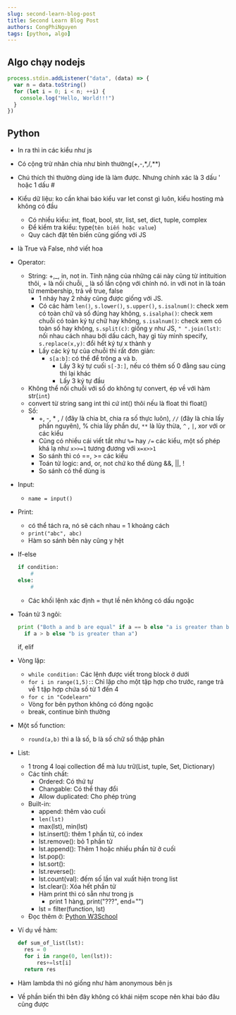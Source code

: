 ```yaml
---
slug: second-learn-blog-post
title: Second Learn Blog Post
authors: CongPhiNguyen
tags: [python, algo]
---
```


## Algo chạy nodejs

```js
process.stdin.addListener("data", (data) => {
  var n = data.toString()
  for (let i = 0; i < n; ++i) {
    console.log("Hello, World!!!")
  }
})
```

## Python

- In ra thì in các kiểu như js
- Có cộng trừ nhân chia như bình thường(+,-,\*,/,\*\*)
- Chú thích thì thường dùng ide là làm được. Nhưng chính xác là 3 dấu ' hoặc 1 dấu #
- Kiểu dữ liệu: ko cần khai báo kiểu var let const gì luôn, kiểu hosting mà không có đầu
  - Có nhiều kiểu: int, float, bool, str, list, set, dict, tuple, complex
  - Để kiểm tra kiểu: type(`tên biến hoặc value`)
  - Quy cách đặt tên biến cũng giống với JS
- là True và False, nhớ viết hoa
- Operator:
  - String: +,_, in, not in. Tính năng của những cái này cũng từ intituition thôi, + là nối chuỗi, _ là số lần cộng với chính nó. in với not in là toán tử membership, trả về true, false
    - 1 nháy hay 2 nháy cũng được giống với JS.
    - Có các hàm `len()`, `s.lower()`, `s.upper()`, `s.isalnum()`: check xem có toàn chữ và số đúng hay không, `s.isalpha()`: check xem chuỗi có toàn ký tự chữ hay không, `s.isalnum()`: check xem có toàn số hay không, `s.split(c)`: giống y như JS, `" ".join(lst)`: nối nhau cách nhau bởi dấu cách, hay gì tùy mình specify, `s.replace(x,y)`: đổi hết ký tự x thành y
    - Lấy các ký tự của chuỗi thì rất đơn giản:
      - `s[a:b]`: có thể để trông a và b.
        - Lấy 3 ký tự cuối `s[-3:]`, nếu có thêm số 0 đằng sau cùng thì lại khác
        - Lấy 3 ký tự đầu
  - Không thể nối chuỗi với số do không tự convert, ép về với hàm str(`int`)
  - convert từ string sang int thì cứ int() thôi nếu là float thì float()
  - Số:
    - +, -, \* , / (đây là chia bt, chia ra số thực luôn), `//` (đây là chia lấy phần nguyên), % chia lấy phần dư, `**` là lũy thừa, `^` , `|`, xor với or các kiểu
    - Cũng có nhiều cái viết tắt như `%=` hay `/=` các kiểu, một số phép khá lạ như `x>>=1` tương đương với `x=x>>1`
    - So sánh thì có ==, >= các kiểu
    - Toán tử logic: and, or, not chứ ko thể dùng &&, ||, !
    - So sánh có thể dùng is
- Input:
  - `name = input()`
- Print:
  - có thể tách ra, nó sẽ cách nhau = 1 khoảng cách
  - `print("abc", abc)`
  - Hàm so sánh bên này cũng y hệt
- If-else
  ```py
  if condition:
      #
  else:
      #
  ```
  - Các khối lệnh xác định = thụt lề nên không có dấu ngoặc
- Toán tử 3 ngôi:
  ```py
  print ("Both a and b are equal" if a == b else "a is greater than b"
  	if a > b else "b is greater than a")
  ```
  if, elif
- Vòng lặp:
  - `while condition:` Các lệnh được viết trong block ở dưới
  - `for i in range(1,5):`: Chỉ lặp cho một tập hợp cho trước, range trả về 1 tập hợp chứa số từ 1 đến 4
  - `for c in "Codelearn"`
  - Vòng for bên python không có đóng ngoặc
  - break, continue bình thường
- Một số function:
  - `round(a,b)` thì a là số, b là số chữ số thập phân
- List:

  - 1 trong 4 loại collection để mà lưu trữ(List, tuple, Set, Dictionary)
  - Các tính chất:
    - Ordered: Có thứ tự
    - Changable: Có thể thay đổi
    - Allow duplicated: Cho phép trùng
  - Built-in:
    - append: thêm vào cuối
    - `len(lst)`
    - max(lst), min(lst)
    - lst.insert(): thêm 1 phần từ, có index
    - lst.remove(): bỏ 1 phần tử
    - lst.append(): Thêm 1 hoặc nhiều phần tử ở cuối
    - lst.pop():
    - lst.sort():
    - lst.reverse():
    - lst.count(val): đếm số lần val xuất hiện trong list
    - lst.clear(): Xóa hết phần tử
    - Hàm print thì có sẵn như trong js
      - print 1 hàng, print("???", end="")
    - lst = filter(function, lst)
  - Đọc thêm ở: [Python W3School](https://www.w3schools.com/python/python_lists.asp)

- Ví dụ về hàm:
  ```py
  def sum_of_list(lst):
    res = 0
    for i in range(0, len(lst)):
        res+=lst[i]
    return res
  ```
- Hàm lambda thì nó giống như hàm anonymous bên js
- Về phần biến thì bên đây không có khái niệm scope nên khai báo đâu cũng được
